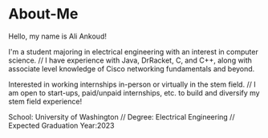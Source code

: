 # About-Me

Hello, my name is Ali Ankoud!

I'm a student majoring in electrical engineering with an interest in computer science. //
I have experience with Java, DrRacket, C, and C++, along with associate level knowledge of Cisco networking fundamentals and beyond.

Interested in working internships in-person or virtually in the stem field. // 
I am open to start-ups, paid/unpaid internships, etc. to build and diversify my stem field experience!

School: University of Washington // 
Degree: Electrical Engineering // 
Expected Graduation Year:2023


